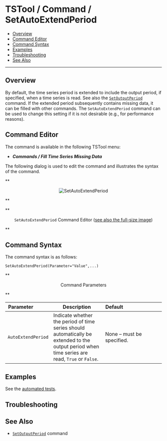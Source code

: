 # TSTool / Command / SetAutoExtendPeriod #

*   [Overview](#overview)
*   [Command Editor](#command-editor)
*   [Command Syntax](#command-syntax)
*   [Examples](#examples)
*   [Troubleshooting](#troubleshooting)
*   [See Also](#see-also)

-------------------------

## Overview ##

By default, the time series period is extended to include the output period, if specified,
when a time series is read.
See also the [`SetOutputPeriod`](../SetOutputPeriod/SetOutputPeriod.md) command.
If the extended period subsequently contains missing data, it can be filled with other commands.
The `SetAutoExtendPeriod` command can be used to change this
setting if it is not desirable (e.g., for performance reasons).

## Command Editor ##

The command is available in the following TSTool menu:

*   ***Commands / Fill Time Series Missing Data***

The following dialog is used to edit the command and illustrates the syntax of the command.

**<p style="text-align: center;">
![SetAutoExtendPeriod](SetAutoExtendPeriod.png)
</p>**

**<p style="text-align: center;">
`SetAutoExtendPeriod` Command Editor (<a href="../SetAutoExtendPeriod.png">see also the full-size image</a>)
</p>**

## Command Syntax ##

The command syntax is as follows:

```text
SetAutoExtendPeriod(Parameter="Value",...)
```
**<p style="text-align: center;">
Command Parameters
</p>**

|**Parameter**&nbsp;&nbsp;&nbsp;&nbsp;&nbsp;&nbsp;&nbsp;&nbsp;&nbsp;&nbsp;&nbsp;|**Description**|**Default**&nbsp;&nbsp;&nbsp;&nbsp;&nbsp;&nbsp;&nbsp;&nbsp;&nbsp;&nbsp;&nbsp;&nbsp;&nbsp;&nbsp;&nbsp;&nbsp;&nbsp;&nbsp;&nbsp;&nbsp;&nbsp;&nbsp;&nbsp;&nbsp;&nbsp;&nbsp;&nbsp;|
|--------------|-----------------|-----------------|
|`AutoExtendPeriod`|Indicate whether the period of time series should automatically be extended to the output period when time series are read, `True` or `False`.|None – must be specified.|The default is `True` if this command is not used.|

## Examples ##

See the [automated tests](https://github.com/OpenCDSS/cdss-app-tstool-test/tree/master/test/commands/SetAutoExtendPeriod).

## Troubleshooting ##

## See Also ##

*   [`SetOutputPeriod`](../SetOutputPeriod/SetOutputPeriod.md) command
